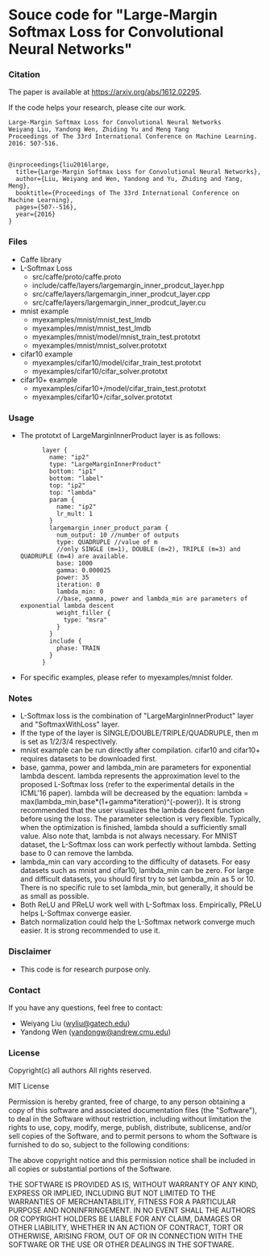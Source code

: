 # Souce code for "Large-Margin Softmax Loss for Convolutional Neural Networks"

### Citation
The paper is available at https://arxiv.org/abs/1612.02295.

If the code helps your research, please cite our work.

    Large-Margin Softmax Loss for Convolutional Neural Networks
    Weiyang Liu, Yandong Wen, Zhiding Yu and Meng Yang
    Proceedings of The 33rd International Conference on Machine Learning. 2016: 507-516.


    @inproceedings{liu2016large,
      title={Large-Margin Softmax Loss for Convolutional Neural Networks},
      author={Liu, Weiyang and Wen, Yandong and Yu, Zhiding and Yang, Meng},
      booktitle={Proceedings of The 33rd International Conference on Machine Learning},
      pages={507--516},
      year={2016}
    }


### Files
- Caffe library
- L-Softmax Loss
  * src/caffe/proto/caffe.proto
  * include/caffe/layers/largemargin_inner_prodcut_layer.hpp
  * src/caffe/layers/largemargin_inner_prodcut_layer.cpp
  * src/caffe/layers/largemargin_inner_prodcut_layer.cu
- mnist example
  * myexamples/mnist/mnist_test_lmdb
  * myexamples/mnist/mnist_test_lmdb
  * myexamples/mnist/model/mnist_train_test.prototxt
  * myexamples/mnist/mnist_solver.prototxt
- cifar10 example
  * myexamples/cifar10/model/cifar_train_test.prototxt
  * myexamples/cifar10/cifar_solver.prototxt
- cifar10+ example
  * myexamples/cifar10+/model/cifar_train_test.prototxt
  * myexamples/cifar10+/cifar_solver.prototxt

### Usage
- The prototxt of LargeMarginInnerProduct layer is as follows:

            layer {
              name: "ip2"
              type: "LargeMarginInnerProduct"
              bottom: "ip1"
              bottom: "label"
              top: "ip2"
              top: "lambda"
              param {
                name: "ip2"
                lr_mult: 1
              }
              largemargin_inner_product_param {
                num_output: 10 //number of outputs
                type: QUADRUPLE //value of m
                //only SINGLE (m=1), DOUBLE (m=2), TRIPLE (m=3) and QUADRUPLE (m=4) are available.
                base: 1000
                gamma: 0.000025
                power: 35
                iteration: 0
                lambda_min: 0
                //base, gamma, power and lambda_min are parameters of exponential lambda descent
                weight_filler {
                  type: "msra"
                }
              }
              include {
                phase: TRAIN
              }
            }

- For specific examples, please refer to myexamples/mnist folder.

### Notes
- L-Softmax loss is the combination of "LargeMarginInnerProduct" layer and "SoftmaxWithLoss" layer.
- If the type of the layer is SINGLE/DOUBLE/TRIPLE/QUADRUPLE, then m is set as 1/2/3/4 respectively.
- mnist example can be run directly after compilation. cifar10 and cifar10+ requires datasets to be downloaded first.
- base, gamma, power and lambda_min are parameters for exponential lambda descent. lambda represents the approximation level to the proposed L-Softmax loss (refer to the experimental details in the ICML'16 paper). lambda will be decreased by the equation: lambda = max(lambda_min,base\*(1+gamma\*iteration)^(-power)). It is strong recommended that the user visualizes the lambda descent function before using the loss. The parameter selection is very flexible. Typically, when the optimization is finished, lambda should a sufficiently small value. Also note that, lambda is not always necessary. For MNIST dataset, the L-Softmax loss can work perfectly without lambda. Setting base to 0 can remove the lambda.
- lambda_min can vary according to the difficulty of datasets. For easy datasets such as mnist and cifar10, lambda_min can be zero. For large and difficult datasets, you should first try to set lambda_min as 5 or 10. There is no specific rule to set lambda_min, but generally, it should be as small as possible.
- Both ReLU and PReLU work well with L-Softmax loss. Empirically, PReLU helps L-Softmax converge easier.
- Batch normalization could help the L-Softmax network converge much easier. It is strong recommended to use it.

### Disclaimer
- This code is for research purpose only.

### Contact
If you have any questions, feel free to contact:
- Weiyang Liu (wyliu@gatech.edu)
- Yandong Wen (yandongw@andrew.cmu.edu)


### License
Copyright(c) all authors
All rights reserved.

MIT License

Permission is hereby granted, free of charge, to any person obtaining a copy of this software and associated documentation files (the "Software"), to deal in the Software without restriction, including without limitation the rights to use, copy, modify, merge, publish, distribute, sublicense, and/or sell copies of the Software, and to permit persons to whom the Software is furnished to do so, subject to the following conditions:

The above copyright notice and this permission notice shall be included in all copies or substantial portions of the Software.

THE SOFTWARE IS PROVIDED AS IS, WITHOUT WARRANTY OF ANY KIND, EXPRESS OR IMPLIED, INCLUDING BUT NOT LIMITED TO THE WARRANTIES OF MERCHANTABILITY, FITNESS FOR A PARTICULAR PURPOSE AND NONINFRINGEMENT. IN NO EVENT SHALL THE AUTHORS OR COPYRIGHT HOLDERS BE LIABLE FOR ANY CLAIM, DAMAGES OR OTHER LIABILITY, WHETHER IN AN ACTION OF CONTRACT, TORT OR OTHERWISE, ARISING FROM, OUT OF OR IN CONNECTION WITH THE SOFTWARE OR THE USE OR OTHER DEALINGS IN THE SOFTWARE.

